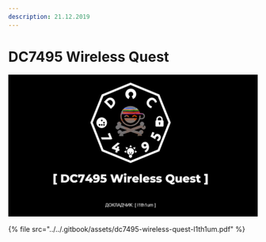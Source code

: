```yaml
---
description: 21.12.2019
---
```


# DC7495 Wireless Quest

![](../../.gitbook/assets/image%20%2843%29.png)

{% file src="../../.gitbook/assets/dc7495-wireless-quest-l1th1um.pdf" %}



